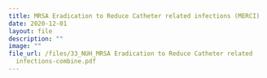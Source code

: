 ```yaml
---
title: MRSA Eradication to Reduce Catheter related infections (MERCI)
date: 2020-12-01
layout: file
description: ""
image: ""
file_url: /files/33_NUH_MRSA Eradication to Reduce Catheter related
  infections-combine.pdf
---
```

